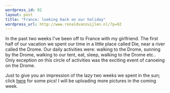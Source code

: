 ```yaml
--- 
wordpress_id: 92
layout: post
title: "France: looking back on our holiday"
wordpress_url: http://www.ronaldvanzuijlen.nl/?p=92
---
```

In the past two weeks I've been off to France with my girlfriend. The first half of our vacation we spent our time in a little place called Die, near a river called the Drome. Our daily activities were: walking to the Drome, sunning by the Drome, walking to our tent, eat, sleep, walking to the Drome etc.. Only exception on this circle of activities was the exciting event of canoeing on the Drome.

Just to give you an impression of the lazy two weeks we spent in the sun; click <a title="Pics of holiday in France" href="http://picasaweb.google.com/ronaldvanzuijlen/HolidayFranceAugust2008#" target="_blank">here</a> for some pics! I will be uploading more pictures in the coming week.
